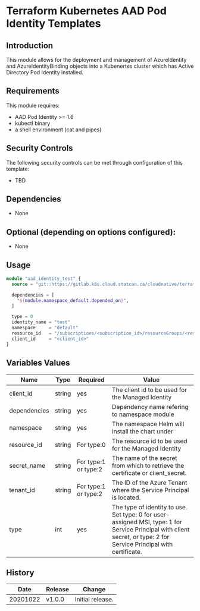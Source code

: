 # Terraform Kubernetes AAD Pod Identity Templates

## Introduction

This module allows for the deployment and management of AzureIdentity and AzureIdentityBinding objects into a Kubenertes cluster which has Active Directory Pod Identity installed.

## Requirements

This module requires:

* AAD Pod Identity >= 1.6
* kubectl binary
* a shell environment (cat and pipes)

## Security Controls

The following security controls can be met through configuration of this template:

* TBD

## Dependencies

* None

## Optional (depending on options configured):

* None

## Usage

```terraform
module "aad_identity_test" {
  source = "git::https://gitlab.k8s.cloud.statcan.ca/cloudnative/terraform/modules/terraform-kubernetes-aad-pod-identity-template?ref=v1.0.0"

  dependencies = [
    "${module.namespace_default.depended_on}",
  ]

  type = 0
  identity_name = "test"
  namespace     = "default"
  resource_id   = "/subscriptions/<subscription_id>/resourceGroups/<resource_group>/providers/Microsoft.ManagedIdentity/userAssignedIdentities/<named_identity>"
  client_id     = "<client_id>"
}
```

## Variables Values

| Name         | Type   | Required             | Value                                                                                                                                                                |
| ------------ | ------ | -------------------- | -------------------------------------------------------------------------------------------------------------------------------------------------------------------- |
| client_id    | string | yes                  | The client id to be used for the Managed Identity                                                                                                                    |
| dependencies | string | yes                  | Dependency name refering to namespace module                                                                                                                         |
| namespace    | string | yes                  | The namespace Helm will install the chart under                                                                                                                      |
| resource_id  | string | For type:0           | The resource id to be used for the Managed Identity                                                                                                                  |
| secret_name  | string | For type:1 or type:2 | The name of the secret from which to retrieve the certificate or client_secret.                                                                                      |
| tenant_id    | string | For type:1 or type:2 | The ID of the Azure Tenant where the Service Principal is located.                                                                                                   |
| type         | int    | yes                  | The type of identity to use. Set type: 0 for user-assigned MSI, type: 1 for Service Principal with client secret, or type: 2 for Service Principal with certificate. |

## History

| Date     | Release | Change           |
| -------- | ------- | ---------------- |
| 20201022 | v1.0.0  | Initial release. |
